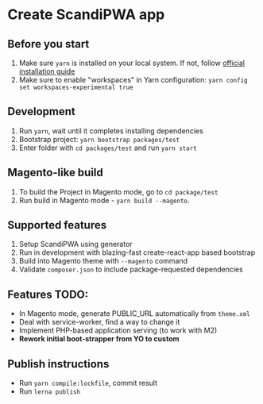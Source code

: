# Create ScandiPWA app

## Before you start

1. Make sure `yarn` is installed on your local system. If not, follow [official installation guide](https://classic.yarnpkg.com/en/docs/install/#debian-stable)
2. Make sure to enable "workspaces" in Yarn configuration: `yarn config set workspaces-experimental true`

## Development

1. Run `yarn`, wait until it completes installing dependencies
2. Bootstrap project: `yarn bootstrap packages/test`
3. Enter folder with `cd packages/test` and run `yarn start`

## Magento-like build

1. To build the Project in Magento mode, go to `cd package/test`
2. Run build in Magento mode - `yarn build --magento`.

## Supported features

1. Setup ScandiPWA using generator
2. Run in development with blazing-fast create-react-app based bootstrap
3. Build into Magento theme with `--magento` command
4. Validate `composer.json` to include package-requested dependencies

## Features TODO:

- In Magento mode, generate PUBLIC_URL automatically from `theme.xml`
- Deal with service-worker, find a way to change it
- Implement PHP-based application serving (to work with M2)
- **Rework initial boot-strapper from YO to custom**

## Publish instructions

- Run `yarn compile:lockfile`, commit result
- Run `lerna publish`